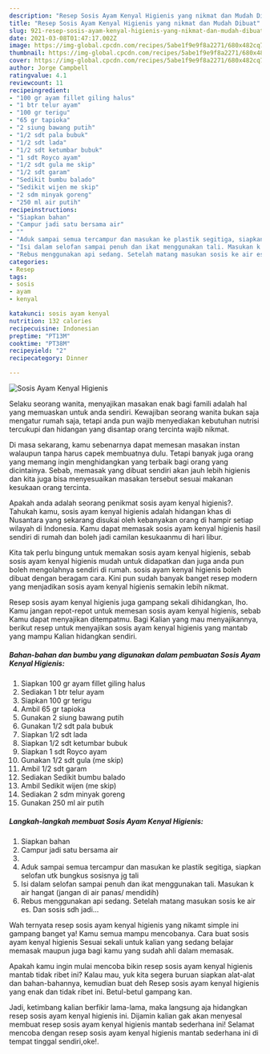 ```yaml
---
description: "Resep Sosis Ayam Kenyal Higienis yang nikmat dan Mudah Dibuat"
title: "Resep Sosis Ayam Kenyal Higienis yang nikmat dan Mudah Dibuat"
slug: 921-resep-sosis-ayam-kenyal-higienis-yang-nikmat-dan-mudah-dibuat
date: 2021-03-08T01:47:17.002Z
image: https://img-global.cpcdn.com/recipes/5abe1f9e9f8a2271/680x482cq70/sosis-ayam-kenyal-higienis-foto-resep-utama.jpg
thumbnail: https://img-global.cpcdn.com/recipes/5abe1f9e9f8a2271/680x482cq70/sosis-ayam-kenyal-higienis-foto-resep-utama.jpg
cover: https://img-global.cpcdn.com/recipes/5abe1f9e9f8a2271/680x482cq70/sosis-ayam-kenyal-higienis-foto-resep-utama.jpg
author: Jorge Campbell
ratingvalue: 4.1
reviewcount: 11
recipeingredient:
- "100 gr ayam fillet giling halus"
- "1 btr telur ayam"
- "100 gr terigu"
- "65 gr tapioka"
- "2 siung bawang putih"
- "1/2 sdt pala bubuk"
- "1/2 sdt lada"
- "1/2 sdt ketumbar bubuk"
- "1 sdt Royco ayam"
- "1/2 sdt gula me skip"
- "1/2 sdt garam"
- "Sedikit bumbu balado"
- "Sedikit wijen me skip"
- "2 sdm minyak goreng"
- "250 ml air putih"
recipeinstructions:
- "Siapkan bahan"
- "Campur jadi satu bersama air"
- ""
- "Aduk sampai semua tercampur dan masukan ke plastik segitiga, siapkan selofan utk bungkus sosisnya jg tali"
- "Isi dalam selofan sampai penuh dan ikat menggunakan tali. Masukan k air hangat (jangan di air panas/ mendidih)"
- "Rebus menggunakan api sedang. Setelah matang masukan sosis ke air es. Dan sosis sdh jadi..."
categories:
- Resep
tags:
- sosis
- ayam
- kenyal

katakunci: sosis ayam kenyal 
nutrition: 132 calories
recipecuisine: Indonesian
preptime: "PT13M"
cooktime: "PT38M"
recipeyield: "2"
recipecategory: Dinner

---
```



![Sosis Ayam Kenyal Higienis](https://img-global.cpcdn.com/recipes/5abe1f9e9f8a2271/680x482cq70/sosis-ayam-kenyal-higienis-foto-resep-utama.jpg)

Selaku seorang wanita, menyajikan masakan enak bagi famili adalah hal yang memuaskan untuk anda sendiri. Kewajiban seorang  wanita bukan saja mengatur rumah saja, tetapi anda pun wajib menyediakan kebutuhan nutrisi tercukupi dan hidangan yang disantap orang tercinta wajib nikmat.

Di masa  sekarang, kamu sebenarnya dapat memesan masakan instan walaupun tanpa harus capek membuatnya dulu. Tetapi banyak juga orang yang memang ingin menghidangkan yang terbaik bagi orang yang dicintainya. Sebab, memasak yang dibuat sendiri akan jauh lebih higienis dan kita juga bisa menyesuaikan masakan tersebut sesuai makanan kesukaan orang tercinta. 



Apakah anda adalah seorang penikmat sosis ayam kenyal higienis?. Tahukah kamu, sosis ayam kenyal higienis adalah hidangan khas di Nusantara yang sekarang disukai oleh kebanyakan orang di hampir setiap wilayah di Indonesia. Kamu dapat memasak sosis ayam kenyal higienis hasil sendiri di rumah dan boleh jadi camilan kesukaanmu di hari libur.

Kita tak perlu bingung untuk memakan sosis ayam kenyal higienis, sebab sosis ayam kenyal higienis mudah untuk didapatkan dan juga anda pun boleh mengolahnya sendiri di rumah. sosis ayam kenyal higienis boleh dibuat dengan beragam cara. Kini pun sudah banyak banget resep modern yang menjadikan sosis ayam kenyal higienis semakin lebih nikmat.

Resep sosis ayam kenyal higienis juga gampang sekali dihidangkan, lho. Kamu jangan repot-repot untuk memesan sosis ayam kenyal higienis, sebab Kamu dapat menyajikan ditempatmu. Bagi Kalian yang mau menyajikannya, berikut resep untuk menyajikan sosis ayam kenyal higienis yang mantab yang mampu Kalian hidangkan sendiri.

<!--inarticleads1-->

##### Bahan-bahan dan bumbu yang digunakan dalam pembuatan Sosis Ayam Kenyal Higienis:

1. Siapkan 100 gr ayam fillet giling halus
1. Sediakan 1 btr telur ayam
1. Siapkan 100 gr terigu
1. Ambil 65 gr tapioka
1. Gunakan 2 siung bawang putih
1. Gunakan 1/2 sdt pala bubuk
1. Siapkan 1/2 sdt lada
1. Siapkan 1/2 sdt ketumbar bubuk
1. Siapkan 1 sdt Royco ayam
1. Gunakan 1/2 sdt gula (me skip)
1. Ambil 1/2 sdt garam
1. Sediakan Sedikit bumbu balado
1. Ambil Sedikit wijen (me skip)
1. Sediakan 2 sdm minyak goreng
1. Gunakan 250 ml air putih




<!--inarticleads2-->

##### Langkah-langkah membuat Sosis Ayam Kenyal Higienis:

1. Siapkan bahan
1. Campur jadi satu bersama air
1. 
1. Aduk sampai semua tercampur dan masukan ke plastik segitiga, siapkan selofan utk bungkus sosisnya jg tali
1. Isi dalam selofan sampai penuh dan ikat menggunakan tali. Masukan k air hangat (jangan di air panas/ mendidih)
1. Rebus menggunakan api sedang. Setelah matang masukan sosis ke air es. Dan sosis sdh jadi...




Wah ternyata resep sosis ayam kenyal higienis yang nikamt simple ini gampang banget ya! Kamu semua mampu mencobanya. Cara buat sosis ayam kenyal higienis Sesuai sekali untuk kalian yang sedang belajar memasak maupun juga bagi kamu yang sudah ahli dalam memasak.

Apakah kamu ingin mulai mencoba bikin resep sosis ayam kenyal higienis mantab tidak ribet ini? Kalau mau, yuk kita segera buruan siapkan alat-alat dan bahan-bahannya, kemudian buat deh Resep sosis ayam kenyal higienis yang enak dan tidak ribet ini. Betul-betul gampang kan. 

Jadi, ketimbang kalian berfikir lama-lama, maka langsung aja hidangkan resep sosis ayam kenyal higienis ini. Dijamin kalian gak akan menyesal membuat resep sosis ayam kenyal higienis mantab sederhana ini! Selamat mencoba dengan resep sosis ayam kenyal higienis mantab sederhana ini di tempat tinggal sendiri,oke!.

